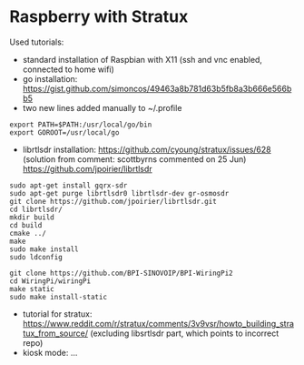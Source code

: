 # Raspberry with Stratux 

Used tutorials:

* standard installation of Raspbian with X11 (ssh and vnc enabled, connected to home wifi)
* go installation: https://gist.github.com/simoncos/49463a8b781d63b5fb8a3b666e566bb5
* two new lines added manually to ~/.profile

```
export PATH=$PATH:/usr/local/go/bin
export GOROOT=/usr/local/go
```

* librtlsdr installation: 
https://github.com/cyoung/stratux/issues/628 (solution from comment: scottbyrns commented on 25 Jun)
https://github.com/jpoirier/librtlsdr
```
sudo apt-get install gqrx-sdr
sudo apt-get purge librtlsdr0 librtlsdr-dev gr-osmosdr
git clone https://github.com/jpoirier/librtlsdr.git
cd librtlsdr/
mkdir build
cd build
cmake ../
make
sudo make install
sudo ldconfig

git clone https://github.com/BPI-SINOVOIP/BPI-WiringPi2
cd WiringPi/wiringPi 
make static 
sudo make install-static
```
* tutorial for stratux: https://www.reddit.com/r/stratux/comments/3v9vsr/howto_building_stratux_from_source/ (excluding libsrtlsdr part, which points to incorrect repo)
* kiosk mode: ...
